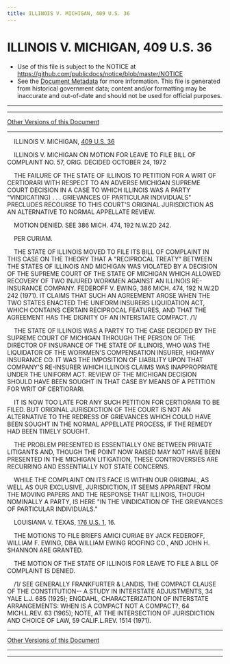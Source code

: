 ```yaml
---
title: ILLINOIS V. MICHIGAN, 409 U.S. 36
---
```


# ILLINOIS V. MICHIGAN, 409 U.S. 36

* Use of this file is subject to the NOTICE at https://github.com/publicdocs/notice/blob/master/NOTICE
* See the [Document Metadata](../../../index.md) for more information.
  This file is generated from historical government data; content and/or formatting may be inaccurate and out-of-date and should not be used for official purposes.

----------
----------

[Other Versions of this Document](https://publicdocs.github.io/go/links?ns=uslm-x&ref=%2Fus%2Fcourts%2Fscotus%2FusReporter%2F409%2F36)

----------

    ILLINOIS V. MICHIGAN, [409 U.S. 36][/us/courts/scotus/usReporter/409/36]

    ILLINOIS V. MICHIGAN ON MOTION FOR LEAVE TO FILE BILL OF COMPLAINT NO. 57, ORIG.  DECIDED OCTOBER 24, 1972

    THE FAILURE OF THE STATE OF ILLINOIS TO PETITION FOR A WRIT OF CERTIORARI WITH RESPECT TO AN ADVERSE MICHIGAN SUPREME COURT DECISION IN A CASE TO WHICH ILLINOIS WAS A PARTY "VINDICATING) . . . GRIEVANCES OF PARTICULAR INDIVIDUALS" PRECLUDES RECOURSE TO THIS COURT'S ORIGINAL JURISDICTION AS AN ALTERNATIVE TO NORMAL APPELLATE REVIEW.

    MOTION DENIED.  SEE 386 MICH. 474, 192 N.W.2D 242.

    PER CURIAM.

    THE STATE OF ILLINOIS MOVED TO FILE ITS BILL OF COMPLAINT IN THIS CASE ON THE THEORY THAT A "RECIPROCAL TREATY" BETWEEN THE STATES OF ILLINOIS AND MICHIGAN WAS VIOLATED BY A DECISION OF THE SUPREME COURT OF THE STATE OF MICHIGAN WHICH ALLOWED RECOVERY OF TWO INJURED WORKMEN AGAINST AN ILLINOIS RE-INSURANCE COMPANY.  FEDEROFF V. EWING, 386 MICH. 474, 192 N.W.2D 242 (1971).  IT CLAIMS THAT SUCH AN AGREEMENT AROSE WHEN THE TWO STATES ENACTED THE UNIFORM INSURERS LIQUIDATION ACT, WHICH CONTAINS CERTAIN RECIPROCAL FEATURES, AND THAT THE AGREEMENT HAS THE DIGNITY OF AN INTERSTATE COMPACT.  /1/

    THE STATE OF ILLINOIS WAS A PARTY TO THE CASE DECIDED BY THE SUPREME COURT OF MICHIGAN THROUGH THE PERSON OF THE DIRECTOR OF INSURANCE OF THE STATE OF ILLINOIS, WHO WAS THE LIQUIDATOR OF THE WORKMEN'S COMPENSATION INSURER, HIGHWAY INSURANCE CO. IT WAS THE IMPOSITION OF LIABILITY UPON THAT COMPANY'S RE-INSURER WHICH ILLINOIS CLAIMS WAS INAPPROPRIATE UNDER THE UNIFORM ACT.  REVIEW OF THE MICHIGAN DECISION SHOULD HAVE BEEN SOUGHT IN THAT CASE BY MEANS OF A PETITION FOR WRIT OF CERTIORARI.

    IT IS NOW TOO LATE FOR ANY SUCH PETITION FOR CERTIORARI TO BE FILED.  BUT ORIGINAL JURISDICTION OF THE COURT IS NOT AN ALTERNATIVE TO THE REDRESS OF GRIEVANCES WHICH COULD HAVE BEEN SOUGHT IN THE NORMAL APPELLATE PROCESS, IF THE REMEDY HAD BEEN TIMELY SOUGHT.

    THE PROBLEM PRESENTED IS ESSENTIALLY ONE BETWEEN PRIVATE LITIGANTS AND, THOUGH THE POINT NOW RAISED MAY NOT HAVE BEEN PRESENTED IN THE MICHIGAN LITIGATION, THESE CONTROVERSIES ARE RECURRING AND ESSENTIALLY NOT STATE CONCERNS.

    WHILE THE COMPLAINT ON ITS FACE IS WITHIN OUR ORIGINAL, AS WELL AS OUR EXCLUSIVE, JURISDICTION, IT SEEMS APPARENT FROM THE MOVING PAPERS AND THE RESPONSE THAT ILLINOIS, THOUGH NOMINALLY A PARTY, IS HERE "IN THE VINDICATION OF THE GRIEVANCES OF PARTICULAR INDIVIDUALS."

    LOUISIANA V. TEXAS, [176 U.S. 1][/us/courts/scotus/usReporter/176/1], 16.

    THE MOTIONS TO FILE BRIEFS AMICI CURIAE BY JACK FEDEROFF, WILLIAM F. EWING, DBA WILLIAM EWING ROOFING CO., AND JOHN H. SHANNON ARE GRANTED.

    THE MOTION OF THE STATE OF ILLINOIS FOR LEAVE TO FILE A BILL OF COMPLAINT IS DENIED.

    /1/  SEE GENERALLY FRANKFURTER & LANDIS, THE COMPACT CLAUSE OF THE CONSTITUTION-- A STUDY IN INTERSTATE ADJUSTMENTS, 34 YALE L.J. 685 (1925); ENGDAHL, CHARACTERIZATION OF INTERSTATE ARRANGEMENTS:  WHEN IS A COMPACT NOT A COMPACT?, 64 MICH.L.REV.  63 (1965); NOTE, AT THE INTERSECTION OF JURISDICTION AND CHOICE OF LAW, 59 CALIF.L.REV.  1514 (1971).

----------

[Other Versions of this Document](https://publicdocs.github.io/go/links?ns=uslm-x&ref=%2Fus%2Fcourts%2Fscotus%2FusReporter%2F409%2F36)

----------
----------

[/us/courts/scotus/usReporter/409/36]: https://publicdocs.github.io/go/links?ns=uslm-x&ref=%2Fus%2Fcourts%2Fscotus%2FusReporter%2F409%2F36
[/us/courts/scotus/usReporter/176/1]: https://publicdocs.github.io/go/links?ns=uslm-x&ref=%2Fus%2Fcourts%2Fscotus%2FusReporter%2F176%2F1


